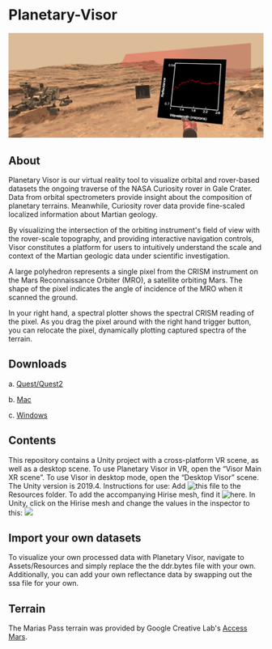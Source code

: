 # Planetary-Visor
![](Images/teaser.png) 

## About
Planetary Visor is our virtual reality tool to visualize orbital and rover-based datasets the ongoing traverse of the NASA Curiosity rover in Gale Crater. Data from orbital spectrometers provide insight about the composition of planetary terrains. Meanwhile, Curiosity rover data provide fine-scaled localized information about Martian geology.

By visualizing the intersection of the orbiting instrument's field of view with the rover-scale topography, and providing interactive navigation controls, Visor constitutes a platform for users to intuitively understand the scale and context of the Martian geologic data under scientific investigation.

A large polyhedron represents a single pixel from the CRISM instrument on the Mars Reconnaissance Orbiter (MRO), a satellite orbiting Mars. The shape of the pixel indicates the angle of incidence of  the MRO when it scanned the ground. 

In your right hand, a spectral plotter shows the spectral CRISM reading of the pixel. As you drag the pixel around with the right hand trigger button, you can relocate the pixel, dynamically plotting captured spectra of the terrain.
## Downloads
a. [Quest/Quest2](https://drive.google.com/drive/u/0/folders/1saZhpeA-oVFzD2kpPOjG9ppVDmhHgpDY)

b. [Mac](https://drive.google.com/drive/u/0/folders/17XL8BXiAt1yD2579Hp4jL3Yb1FRPufyY)

c. [Windows](https://drive.google.com/drive/u/0/folders/17XL8BXiAt1yD2579Hp4jL3Yb1FRPufyY)
## Contents
This repository contains a Unity project with a cross-platform VR scene, as well as a desktop scene. To use Planetary Visor in VR, open the “Visor Main XR scene”. To use Visor in desktop mode, open the “Desktop Visor” scene. The Unity version is 2019.4.
Instructions for use:
Add ![this file](https://drive.google.com/file/d/1CCanj8WCWzXFJ99qGjfwHSd6wggRgGys/view?usp=sharing) to the Resources folder.
To add the accompanying Hirise mesh, find it ![here](). 
In Unity, click on the Hirise mesh and change the values in the inspector to this:
![](Images/values.png)
## Import your own datasets
To visualize your own processed data with Planetary Visor, navigate to Assets/Resources and simply replace the the ddr.bytes file with your own. Additionally, you can add your own reflectance data by swapping out the ssa file for your own.
## Terrain
The Marias Pass terrain was provided by Google Creative Lab's [Access Mars](https://github.com/googlecreativelab/access-mars).

